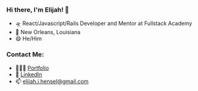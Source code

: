 ### Hi there, I'm Elijah! 👋

- 🛸 React/Javascript/Rails Developer and Mentor at Fullstack Academy
- 🐊 New Orleans, Louisiana
- 😄 He/Him

### Contact Me:
- 👨🏻‍💻 [Portfolio](https://www.elijahhensel.xyz)
- 🔗 [LinkedIn](https://www.linkedin.com/in/elijah-hensel/)
- 📫 elijah.j.hensel@gmail.com

